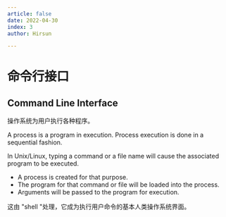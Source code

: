 ```yaml
---
article: false
date: 2022-04-30
index: 3
author: Hirsun

---
```


# 命令行接口

## Command Line Interface

操作系统为用户执行各种程序。

A process is a program in execution. Process execution is done in a sequential fashion. 

In Unix/Linux, typing a command or a file name will cause the associated program to be executed. 

- A process is created for that purpose. 
- The program for that command or file will be loaded into the process. 
- Arguments will be passed to the program for execution. 

这由 "shell "处理，它成为执行用户命令的基本人类操作系统界面。
